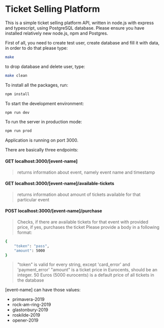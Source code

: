 # Ticket Selling Platform
This is a simple ticket selling platform API, written in node.js with express and typescript, using PostgreSQL database.
Please ensure you have installed relatively new node.js, npm and Postgres.

First of all, you need to create test user, create database and fill it with data, in order to do that please type:
```sh
make
```
to drop database and delete user, type:
```sh
make clean
```
To install all the packages, run:
```sh
npm install
```
To start the development environment:
```sh
npm run dev
```
To run the server in production mode:
```sh
npm run prod
```
Application is running on port 3000.

There are basically three endpoints:
 #### GET localhost:3000/[event-name]
 > returns information about event, namely event name and timestamp
 #### GET localhost:3000/[event-name]/available-tickets
 > returns information about amount of tickets available for that particular event
 #### POST localhost:3000/[event-name]/purchase
 > Checks, if there are available tickets for that event with provided price, if yes, purchases the ticket
 > Please provide a body in a following format:
```sh
{
	"token": "pass",
	"amount": 5000
}
```
> "token" is valid for every string, except 'card_error' and 'payment_error'
> "amount" is a ticket price in Eurocents, should be an integer. 50 Euros (5000 eurocents) is a default price
> of all tickets in the database

[event-name] can have those values:
 - primavera-2019
 - rock-am-ring-2019
 - glastonbury-2019
 - roskilde-2019
 - opener-2019
